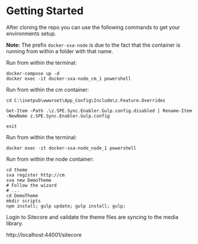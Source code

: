 # Getting Started

After cloning the repo you can use the following commands to get your environments setup.

**Note:** The prefix `docker-sxa-node` is due to the fact that the container is running from within a folder with that name.

Run from within the terminal:

```
docker-compose up -d
docker exec -it docker-sxa-node_cm_1 powershell
```

Run from within the cm container:

```
cd C:\inetpub\wwwroot\App_Config\Include\z.Feature.Overrides

Get-Item -Path .\z.SPE.Sync.Enabler.Gulp.config.disabled | Rename-Item -NewName z.SPE.Sync.Enabler.Gulp.config

exit
```

Run from within the terminal:

```
docker exec -it docker-sxa-node_node_1 powershell
```

Run from within the node container:

```
cd theme
sxa register http://cm
sxa new DemoTheme
# Follow the wizard
# ...
cd DemoTheme
mkdir scripts
npm install; gulp update; gulp install; gulp;
```

Login to Sitecore and validate the theme files are syncing to the media library.

http://localhost:44001/sitecore